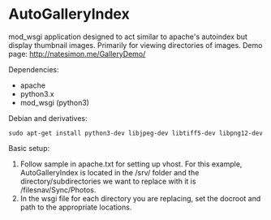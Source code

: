 # AutoGalleryIndex

mod_wsgi application designed to act similar to apache's autoindex but display thumbnail images. Primarily for viewing directories of images. Demo page: http://natesimon.me/GalleryDemo/

Dependencies:

* apache
* python3.x
* mod_wsgi (python3)

Debian and derivatives:

`sudo apt-get install python3-dev libjpeg-dev libtiff5-dev libpng12-dev`

Basic setup:

1. Follow sample in apache.txt for setting up vhost. For this example, AutoGalleryIndex is located in the /srv/ folder and the directory/subdirectories we want to replace with it is /filesnav/Sync/Photos.
2. In the wsgi file for each directory you are replacing, set the docroot and path to the appropriate locations.
